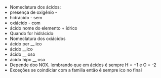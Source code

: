 - Nomeclatura dos ácidos:
- presença de oxigênio -
- hidrácido - sem 
- oxiácido - com
- ácido nome do elemento + ídrico 
- Quando for hidrácido
- Nomeclatura dos oxiácidos
- ácido per __ ico
- ácido __ico
- ácido __ oso
- ácido hipo __ oso
- Depende doo NOX. lembrando que em ácidos é sempre H = +1 e O = -2
- Exceções se coindiciar com a familia então é sempre ico no final